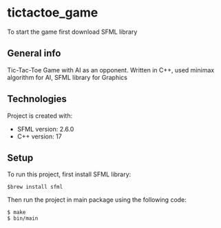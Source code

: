 # tictactoe_game

To start the game first download SFML library

## General info
Tic-Tac-Toe Game with AI as an opponent. Written in C++, used minimax algorithm for AI, SFML library for Graphics
	
## Technologies
Project is created with:
* SFML version: 2.6.0
* C++ version: 17
	
## Setup
To run this project, first install SFML library:
```
$brew install sfml
```
Then run the project in main package using the following code:
```
$ make
$ bin/main
```
